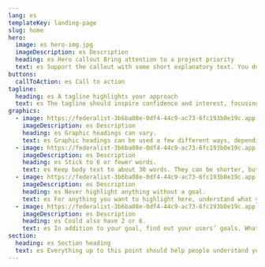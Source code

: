 ```yaml
---
lang: es
templateKey: landing-page
slug: home
hero:
  image: es hero-img.jpg
  imageDescription: es Description
  heading: es Hero callout Bring attention to a project priority
  text: es Support the callout with some short explanatory text. You don’t need more than a couple of sentences.
buttons:
  callToAction: es Call to action
tagline:
  heading: es A tagline highlights your approach
  text: es The tagline should inspire confidence and interest, focusing on the value that your overall approach offers to your audience. Use a heading typeface and keep your tagline to just a few words, and don’t confuse or mystify. Use the right side of the grid to explain the tagline a bit more. What are your goals? How do you do your work? Write in the present tense, and stay brief here. People who are interested can find details on internal pages.
graphics:
  - image: https://federalist-3b6ba08e-0df4-44c9-ac73-6fc193b0e19c.app.cloud.gov/preview/uswds/uswds/develop/dist/img/circle-124.png
    imageDescription: es Description
    heading: es Graphic headings can vary.
    text: es Graphic headings can be used a few different ways, depending on what your landing page is for. Highlight your values, specific program areas, or results.
  - image: https://federalist-3b6ba08e-0df4-44c9-ac73-6fc193b0e19c.app.cloud.gov/preview/uswds/uswds/develop/dist/img/circle-124.png
    imageDescription: es Description
    heading: es Stick to 6 or fewer words.
    text: es Keep body text to about 30 words. They can be shorter, but try to be somewhat balanced across all four. It creates a clean appearance with good spacing.
  - image: https://federalist-3b6ba08e-0df4-44c9-ac73-6fc193b0e19c.app.cloud.gov/preview/uswds/uswds/develop/dist/img/circle-124.png
    imageDescription: es Description
    heading: es Never highlight anything without a goal.
    text: es For anything you want to highlight here, understand what your users know now, and what activity or impression you want from them after they see it.
  - image: https://federalist-3b6ba08e-0df4-44c9-ac73-6fc193b0e19c.app.cloud.gov/preview/uswds/uswds/develop/dist/img/circle-124.png
    imageDescription: es Description
    heading: es Could also have 2 or 6.
    text: es In addition to your goal, find out your users’ goals. What do they want to know or do that supports your mission? Use these headings to show these.
section:
  heading: es Section heading
  text: es Everything up to this point should help people understand your agency or project who you are, your goal or mission, and how you approach it. Use this section to encourage them to act. Describe why they should get in touch here, and use an active verb on the button below. “Get in touch,” “Learn more,” and so on.
---
```

